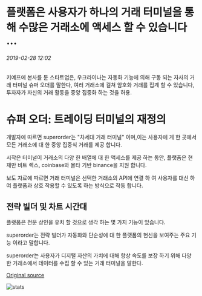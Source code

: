 # 플랫폼은 사용자가 하나의 거래 터미널을 통해 수많은 거래소에 액세스 할 수 있습니다 ...

###### 2019-02-28 12:02

키예프에 본사를 둔 스타트업은, 우크라이나는 자동화 기능에 의해 구동 되는 자사의 거래 터미널 슈퍼 오더를 말한다, 여러 거래소에 걸쳐 암호화 거래를 집계 할 수 있습니다, 투자자가 자신의 거래 활동을 중앙 집중화 하는 것을 허용.

# 슈퍼 오더: 트레이딩 터미널의 재정의

개발자에 따르면 superorder는 "차세대 거래 터미널" 이며,이는 사용자에 게 한 곳에서 모든 거래소에 대 한 중앙 집중식 거래를 제공 합니다.

시작은 터미널이 거래소의 다양 한 배열에 대 한 액세스를 제공 하는 동안, 플랫폼은 현재만 비트 렉스, coinbase와 몰타 기반 binance을 지원 합니다.

보도 자료에 따르면 거래 터미널은 선택한 거래소의 API에 연결 하 여 사용자를 대신 하 여 플랫폼과 상호 작용할 수 있도록 하는 방식으로 작동 합니다.

## 전략 빌더 및 차트 시간대

플랫폼은 전문 상인을 유치 할 것으로 생각 하는 몇 가지 기능이 있습니다.

superorder는 전략 빌더가 자동화와 단순성에 대 한 플랫폼의 헌신을 보여주는 주요 기능 이라고 말합니다.

superorder는 사용자가 디지털 자산의 가치에 대해 항상 속도를 보장 하기 위해 다양 한 거래소에서 데이터를 수집 할 수 있는 거래 터미널을 말한다.

[Original source](https://cointelegraph.com/news/platform-allows-users-to-access-numerous-exchanges-via-one-trading-termina)

![stats](https://c.statcounter.com/11760860/0/a89fa40b/1/ "stats")
